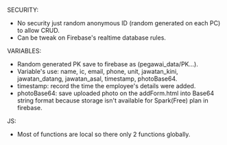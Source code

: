 SECURITY:
- No security just random anonymous ID (random generated on each PC) to allow CRUD.
- Can be tweak on Firebase's realtime database rules.

VARIABLES:
- Random generated PK save to firebase as (pegawai_data/PK...).
- Variable's use: name, ic, email, phone, unit, jawatan_kini, jawatan_datang, jawatan_asal, timestamp, photoBase64.
- timestamp: record the time the employee's details were added.
- photoBase64: save uploaded photo on the addForm.html into Base64 string format because storage isn't available for Spark(Free) plan in firebase.

JS:
- Most of functions are local so there only 2 functions globally.
